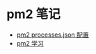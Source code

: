 # pm2 笔记

- [pm2 processes.json 配置](http://pm2.keymetrics.io/docs/usage/application-declaration/)
- [pm2 学习](https://www.cnblogs.com/zhoujie/p/nodejs4.html)